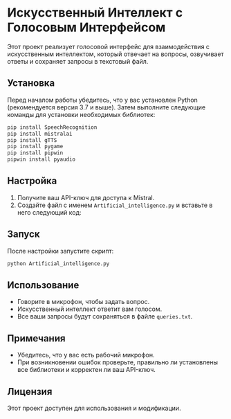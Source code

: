 # Искусственный Интеллект с Голосовым Интерфейсом

Этот проект реализует голосовой интерфейс для взаимодействия с искусственным интеллектом, который отвечает на вопросы, озвучивает ответы и сохраняет запросы в текстовый файл.

## Установка

Перед началом работы убедитесь, что у вас установлен Python (рекомендуется версия 3.7 и выше). Затем выполните следующие команды для установки необходимых библиотек:

```bash
pip install SpeechRecognition
pip install mistralai
pip install gTTS
pip install pygame
pip install pipwin
pipwin install pyaudio
```

## Настройка

1. Получите ваш API-ключ для доступа к Mistral.
2. Создайте файл с именем `Artificial_intelligence.py` и вставьте в него следующий код:

## Запуск

После настройки запустите скрипт:

```bash
python Artificial_intelligence.py
```

## Использование

- Говорите в микрофон, чтобы задать вопрос.
- Искусственный интеллект ответит вам голосом.
- Все ваши запросы будут сохраняться в файле `queries.txt`.

## Примечания

- Убедитесь, что у вас есть рабочий микрофон.
- При возникновении ошибок проверьте, правильно ли установлены все библиотеки и корректен ли ваш API-ключ.

## Лицензия

Этот проект доступен для использования и модификации.
